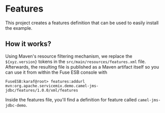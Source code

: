 # Features
This project creates a features definition that can be used to easily install the example.

## How it works?
Using Maven's resource filtering mechanism, we replace the `${xyz.version}` tokens in the `src/main/resources/features.xml` file.
Afterwards, the resulting file is published as a Maven artifact itself so you can use it from within the Fuse ESB console with

    FuseESB:karaf@root> features:addurl mvn:org.apache.servicemix.demo.camel-jms-jdbc/features/1.0.0/xml/features

Inside the features file, you'll find a definition for feature called `camel-jms-jdbc-demo`.